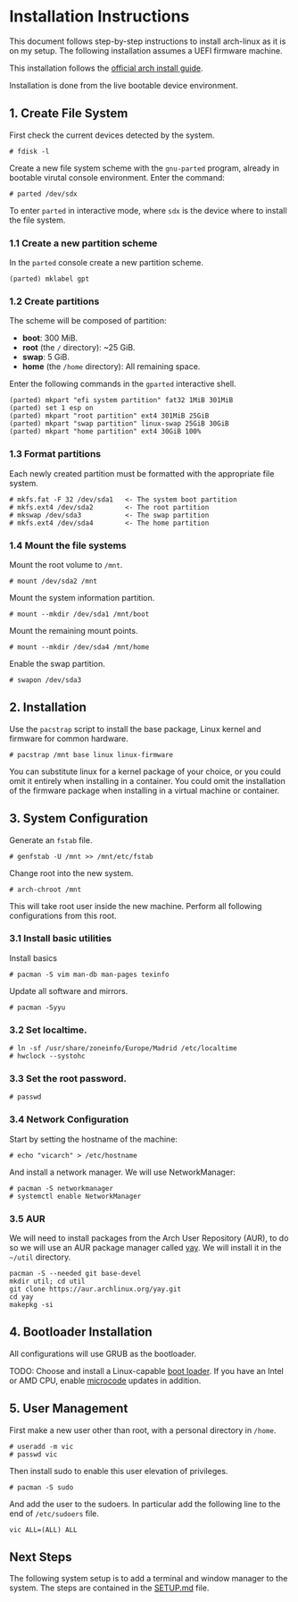 # Installation Instructions
This document follows step-by-step instructions to install arch-linux
as it is on my setup. The following installation assumes a UEFI firmware
machine.

This installation follows the [official arch install guide](https://wiki.archlinux.org/title/Installation_guide).

Installation is done from the live bootable device environment.


## 1. Create File System
First check the current devices detected by the system.
```
# fdisk -l
```

Create a new file system scheme with the `gnu-parted` program, already in bootable virutal console environment.
Enter the command:
```
# parted /dev/sdx
```
To enter `parted` in interactive mode, where `sdx` is the device where to install the file system.


### 1.1 Create a new partition scheme
In the `parted` console create a new partition scheme. 
```
(parted) mklabel gpt
```

### 1.2 Create partitions
The scheme will be composed of partition:
- __boot__: 300 MiB.
- __root__ (the `/` directory): ~25 GiB.
- __swap__: 5 GiB.
- __home__ (the `/home` directory): All remaining space.

Enter the following commands in the `gparted` interactive shell.
```
(parted) mkpart "efi system partition" fat32 1MiB 301MiB
(parted) set 1 esp on
(parted) mkpart "root partition" ext4 301MiB 25GiB
(parted) mkpart "swap partition" linux-swap 25GiB 30GiB
(parted) mkpart "home partition" ext4 30GiB 100%
```


### 1.3 Format partitions
Each newly created partition must be formatted with the appropriate file system.
```
# mkfs.fat -F 32 /dev/sda1   <- The system boot partition
# mkfs.ext4 /dev/sda2        <- The root partition
# mkswap /dev/sda3           <- The swap partition
# mkfs.ext4 /dev/sda4        <- The home partition
```

### 1.4 Mount the file systems
Mount the root volume to `/mnt`.
```
# mount /dev/sda2 /mnt
```

Mount the system information partition.
```
# mount --mkdir /dev/sda1 /mnt/boot
```

Mount the remaining mount points.
```
# mount --mkdir /dev/sda4 /mnt/home
```

Enable the swap partition.
```
# swapon /dev/sda3
```


## 2. Installation
Use the `pacstrap` script to install the base package, Linux kernel and firmware for common hardware.
```
# pacstrap /mnt base linux linux-firmware
```

You can substitute linux for a kernel package of your choice, or you could omit it entirely when installing in a container.
You could omit the installation of the firmware package when installing in a virtual machine or container.

## 3. System Configuration
Generate an `fstab` file.
```
# genfstab -U /mnt >> /mnt/etc/fstab
```

Change root into the new system.
```
# arch-chroot /mnt
```
This will take root user inside the new machine. Perform all following 
configurations from this root.

### 3.1 Install basic utilities
Install basics
```
# pacman -S vim man-db man-pages texinfo
```

Update all software and mirrors.
```
# pacman -Syyu
```


### 3.2  Set localtime.
```
# ln -sf /usr/share/zoneinfo/Europe/Madrid /etc/localtime
# hwclock --systohc
```

### 3.3 Set the root password.
```
# passwd
```

### 3.4 Network Configuration
Start by setting the hostname of the machine:
```
# echo "vicarch" > /etc/hostname
```

And install a network manager. We will use NetworkManager:
```
# pacman -S networkmanager
# systemctl enable NetworkManager
```

### 3.5 AUR
We will need to install packages from the Arch User Repository (AUR), to do 
so we will use an AUR package manager called [yay](https://github.com/Jguer/yay).
We will install it in the `~/util` directory.

```
pacman -S --needed git base-devel
mkdir util; cd util
git clone https://aur.archlinux.org/yay.git
cd yay
makepkg -si
```


## 4. Bootloader Installation
All configurations will use GRUB as the bootloader.

 TODO: Choose and install a Linux-capable [boot loader](https://wiki.archlinux.org/title/Arch_boot_process#Boot_loader). If you have an Intel or AMD CPU, enable [microcode](https://wiki.archlinux.org/title/Microcode#Installation) updates in addition. 


## 5. User Management
First make a new user other than root, with a personal directory in `/home`.
```
# useradd -m vic
# passwd vic
```

Then install sudo to enable this user elevation of privileges.
```
# pacman -S sudo
```

And add the user to the sudoers. In particular add the following line to the end of `/etc/sudoers` file.
```
vic ALL=(ALL) ALL
```


## Next Steps
The following system setup is to add a terminal and window manager to the system.
The steps are contained in the [SETUP.md](SETUP.md) file.
